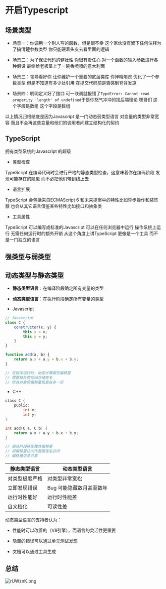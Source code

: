 # 开启Typescript

## 场景类型

- 场景一：你调用一个别人写的函数，但是很不幸 这个家伙没有留下任何注释为了搞清楚参数类型 你只能硬着头皮去看里面的逻辑

- 场景二：为了保证代码的健壮性 你很有责任心 对一个函数的输入参数进行各种假设 最终给老板呈上了一碗香喷喷的意大利面

- 场景三：领导看好你 让你维护一个重要的底层类库 你殚精竭虑 优化了一个参数类型 但是不知道有多少处引用 在提交代码前是否感到脊背发凉

- 场景四：明明定义好了接口 可一联调就报错了`TypeError: Cannot read properity 'length' of undefined`于是你怒气冲冲的找后端理论 嘿哥们 这个字段是数组 这个字段是数组

以上情况归根结底是因为Javascript 是一门动态弱类型语言 对变量的类型非常宽容 而且不会再这些变量和他们的调用者间建立结构化的契约

## TypeScript
拥有类型系统的Javascript 的超级

- 类型检查

TypeScript 在编译代码时会进行严格的静态类型检查，这意味着你在编码阶段 发现可能存在的隐患 而不必把他们带到线上去

- 语言扩展

TypeScript 会包括来自ECMAScript 6 和未来提案中的特性比如异步操作和装饰器 也会从其它语言借鉴某些特性比如接口和抽象类

- 工具属性

TypeScript 可以编写成标准的Javascript 可以在任何浏览器中运行 操作系统上运行 无需任何运行时的额外开销 从这个角度上讲TypeScript 更像是一个工具 而不是一门独立的语言


## 强类型与弱类型


## 动态类型与静态类型

- **静态类型语言**：在编译阶段确定所有变量的类型

- **动态类型语言**：在执行阶段确定所有变量的类型

- Javascript

```js
// Javascript
class C {
	constructor(x, y) {
		this.x = x;
		this.y = y;
	}
}

function add(a, b) {
	return a.x + a.y + b.x + b.y;
}

// 在程序运行时，动态计算属性偏移量
// 需要额外的空间存储姓名
// 所有对象的偏移量信息各存一份
```
- C++

```c
class C {
	public:
		int x;
		int y;
}

int add(C a, C b) {
	return a.x + a.y + b.x + b.y;
}

// 编译阶段确定属性偏移量
// 用偏移量访问代替属性名访问
// 偏移量信息共享
```

|静态类型语言| 动态类型语言|
|----|----|
|对类型极度严格| 对类型非常宽松|
|立即发现错误| Bug 可能隐藏数月甚至数年|
|运行时性能好| 运行时性能差|
自文档化| 可读性差|

动态类型语言的支持者认为：

- 性能时可以改善的（V8引擎），而语言的灵活性更重要

- 隐藏的错误可以通过单元测试发现

- 文档可以通过工具生成

## 总结
![rUWznK.png](https://s3.ax1x.com/2020/12/20/rUWznK.png)
